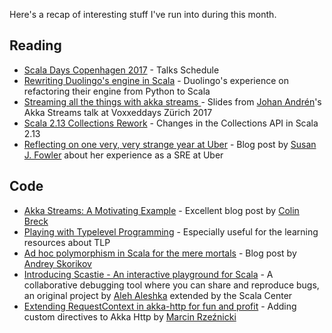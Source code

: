Here's a recap of interesting stuff I've run into during this month.

## Reading
* [Scala Days Copenhagen 2017](http://event.scaladays.org/scaladays-cph-2017#schedule) - Talks Schedule
* [Rewriting Duolingo's engine in Scala](http://making.duolingo.com/rewriting-duolingos-engine-in-scala) - Duolingo's experience on refactoring their engine from Python to Scala
* [Streaming all the things with akka streams ](https://www.slideshare.net/johanandren/streaming-all-the-things-with-akka-streams) - Slides from [Johan Andrén](https://github.com/johanandren)'s Akka Streams talk at Voxxeddays Zürich 2017
* [Scala 2.13 Collections Rework](http://scala-lang.org/blog/2017/02/28/collections-rework.html) - Changes in the Collections API in Scala 2.13
* [Reflecting on one very, very strange year at Uber](https://www.susanjfowler.com/blog/2017/2/19/reflecting-on-one-very-strange-year-at-uber) - Blog post by [Susan J. Fowler](https://twitter.com/susanthesquark) about her experience as a SRE at Uber

## Code
* [Akka Streams: A Motivating Example](http://blog.colinbreck.com/akka-streams-a-motivating-example/) - Excellent blog post by [Colin Breck](https://twitter.com/breckcs)
* [Playing with Typelevel Programming](https://medium.com/gumtree-dev-team/playing-with-typelevel-programming-bbdf56618b34) - Especially useful for the learning resources about  TLP
* [Ad hoc polymorphism in Scala for the mere mortals](https://blog.codecentric.de/en/2017/02/ad-hoc-polymorphism-scala-mere-mortals/) - Blog post by [Andrey Skorikov](https://github.com/proskor)
* [Introducing Scastie - An interactive playground for Scala](http://scala-lang.org/blog/2017/02/20/introducing-scastie.html) - A collaborative debugging tool where you can share and reproduce bugs, an original project by [Aleh Aleshka](https://github.com/OlegYch/) extended by the Scala Center
* [Extending RequestContext in akka-http for fun and profit](https://medium.com/iterators/extending-requestcontext-in-akka-http-for-fun-and-profit-ceb056964758) - Adding custom directives to Akka Http by [Marcin Rzeźnicki](https://github.com/marcin-rzeznicki)
